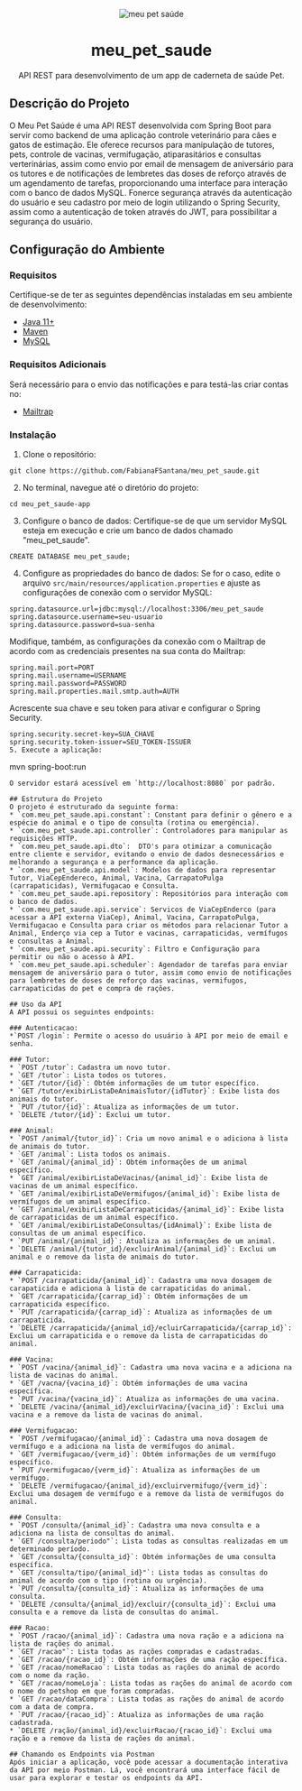 <div align="center">
  
![meu pet saúde](https://github.com/FabianaFSantana/meu_pet_saude/assets/161942930/0427791b-ec45-4545-a8a4-8494e771f216)

# meu_pet_saude
API REST para desenvolvimento de um app de caderneta de saúde Pet.

</div>

## Descrição do Projeto
O Meu Pet Saúde é uma API REST desenvolvida com Spring Boot para servir como backend de uma aplicação controle veterinário para cães e gatos de estimação. Ele oferece recursos para manipulação de tutores, pets, controle de vacinas, vermifugação, atiparasitários e consultas verterinárias, assim como envio por email de mensagem de aniversário para os tutores e de notificações de lembretes das doses de reforço através de um agendamento de tarefas, proporcionando uma interface para interação com o banco de dados MySQL. Fonerce segurança através da autenticação do usuário e seu cadastro por meio de login utilizando o Spring Security, assim como a autenticação de token através do JWT, para possibilitar a segurança do usuário.

## Configuração do Ambiente

### Requisitos
Certifique-se de ter as seguintes dependências instaladas em seu ambiente de desenvolvimento:

* [Java 11+](https://www.oracle.com/br/java/technologies/javase/jdk11-archive-downloads.html)
* [Maven](https://maven.apache.org/download.cgi)
* [MySQL](https://dev.mysql.com/downloads/installer/)

### Requisitos Adicionais
Será necessário para o envio das notificações e para testá-las criar contas no:
* [Mailtrap](https://mailtrap.io)

### Instalação
1. Clone o repositório:
```
git clone https://github.com/FabianaFSantana/meu_pet_saude.git
```
2. No terminal, navegue até o diretório do projeto:
```
cd meu_pet_saude-app
```
3. Configure o banco de dados:
Certifique-se de que um servidor MySQL esteja em execução e crie um banco de dados chamado "meu_pet_saude".
```
CREATE DATABASE meu_pet_saude;
```
4. Configure as propriedades do banco de dados:
Se for o caso, edite o arquivo `src/main/resources/application.properties` e ajuste as configurações de conexão com o servidor MySQL:
```
spring.datasource.url=jdbc:mysql://localhost:3306/meu_pet_saude
spring.datasource.username=seu-usuario
spring.datasource.password=sua-senha
```
Modifique, também, as configurações da conexão com o Mailtrap de acordo com as credenciais presentes na sua conta do Mailtrap:
```
spring.mail.port=PORT
spring.mail.username=USERNAME
spring.mail.password=PASSWORD
spring.mail.properties.mail.smtp.auth=AUTH
```
Acrescente sua chave e seu token para ativar e configurar o Spring Security.
```
spring.security.secret-key=SUA_CHAVE
spring.security.token-issuer=SEU_TOKEN-ISSUER
5. Execute a aplicação:
```
mvn spring-boot:run
```
O servidor estará acessível em `http://localhost:8080` por padrão.

## Estrutura do Projeto
O projeto é estruturado da seguinte forma:
* `com.meu_pet_saude.api.constant`: Constant para definir o gênero e a espécie do animal e o tipo de consulta (rotina ou emergência).
* `com.meu_pet_saude.api.controller`: Controladores para manipular as requisições HTTP.
* `com.meu_pet_saude.api.dto`:  DTO's para otimizar a comunicação entre cliente e servidor, evitando o envio de dados desnecessários e melhorando a segurança e a performance da aplicação.
* `com.meu_pet_saude.api.model`: Modelos de dados para representar Tutor, ViaCepEndereco, Animal, Vacina, CarrapatoPulga (carrapaticidas), Vermifugacao e Consulta.
* `com.meu_pet_saude.api.repository`: Repositórios para interação com o banco de dados.
* `com.meu_pet_saude.api.service`: Servicos de ViaCepEnderco (para acessar a API externa ViaCep), Animal, Vacina, CarrapatoPulga, Vermifugacao e Consulta para criar os métodos para relacionar Tutor a Animal, Enderço via cep a Tutor e vacinas, carrapaticidas, vermífugos e consultas a Animal.
* `com.meu_pet_saude.api.security`: Filtro e Configuração para permitir ou não o acesso à API.
* `com.meu_pet_saude.api.scheduler`: Agendador de tarefas para enviar mensagem de aniversário para o tutor, assim como envio de notificações para lembretes de doses de reforço das vacinas, vermifugos, carrapaticidas do pet e compra de rações.

## Uso da API
A API possui os seguintes endpoints:

### Autenticacao:
*`POST /login`: Permite o acesso do usuário à API por meio de email e senha.

### Tutor:
* `POST /tutor`: Cadastra um novo tutor.
* `GET /tutor`: Lista todos os tutores.
* `GET /tutor/{id}`: Obtém informações de um tutor específico.
* `GET /tutor/exibirListaDeAnimaisTutor/{idTutor}`: Exibe lista dos animais do tutor.
* `PUT /tutor/{id}`: Atualiza as informações de um tutor.
* `DELETE /tutor/{id}`: Exclui um tutor.

### Animal:
* `POST /animal/{tutor_id}`: Cria um novo animal e o adiciona à lista de animais do tutor.
* `GET /animal`: Lista todos os animais.
* `GET /animal/{animal_id}`: Obtém informações de um animal específico.
* `GET /animal/exibirListaDeVacinas/{animal_id}`: Exibe lista de vacinas de um animal específico.
* `GET /animal/exibirListaDeVermifugos/{animal_id}`: Exibe lista de vermífugos de um animal específico.
* `GET /animal/exibirListaDeCarrapaticidas/{animal_id}`: Exibe lista de carrapaticidas de um animal específico.
* `GET /animal/exibirListaDeConsultas/{idAnimal}`: Exibe lista de consultas de um animal específico.
* `PUT /animal/{animal_id}`: Atualiza as informações de um animal.
* `DELETE /animal/{tutor_id}/excluirAnimal/{animal_id}`: Exclui um animal e o remove da lista de animais do tutor.

### Carrapaticida:
* `POST /carrapaticida/{animal_id}`: Cadastra uma nova dosagem de carapaticida e adiciona à lista de carrapaticidas do animal.
* `GET /carrapaticida/{carrap_id}`: Obtém informações de um carrapaticida específico.
* `PUT /carrapaticida/{carrap_id}`: Atualiza as informações de um carrapaticida.
* `DELETE /carrapaticida/{animal_id}/ecluirCarrapaticida/{carrap_id}`: Exclui um carrapaticida e o remove da lista de carrapaticidas do animal.

### Vacina:
* `POST /vacina/{animal_id}`: Cadastra uma nova vacina e a adiciona na lista de vacinas do animal.
* `GET /vacna/{vacina_id}`: Obtém informações de uma vacina específica.
* `PUT /vacina/{vacina_id}`: Atualiza as informações de uma vacina.
* `DELETE /vacina/{animal_id}/excluirVacina/{vacina_id}`: Exclui uma vacina e a remove da lista de vacinas do animal.

### Vermifugacao:
* `POST /vermifugacao/{animal_id}`: Cadastra uma nova dosagem de vermífugo e a adiciona na lista de vermífugos do animal.
* `GET /vermifugacao/{verm_id}`: Obtém informações de um vermífugo específico.
* `PUT /vermifugacao/{verm_id}`: Atualiza as informações de um vermífugo.
* `DELETE /vermifugacao/{animal_id}/excluirvermifugo/{verm_id}`: Exclui uma dosagem de vermífugo e a remove da lista de vermífugos do animal.

### Consulta:
* `POST /consulta/{animal_id}`: Cadastra uma nova consulta e a adiciona na lista de consultas do animal.
* `GET /consulta/periodo"`: Lista todas as consultas realizadas em um determinado período.
* `GET /consulta/{consulta_id}`: Obtém informações de uma consulta específica.
* `GET /consulta/tipo/{animal_id}"`: Lista todas as consultas do animal de acordo com o tipo (rotina ou urgência).
* `PUT /consulta/{consulta_id}`: Atualiza as informações de uma consulta.
* `DELETE /consulta/{animal_id}/excluir/{consulta_id}`: Exclui uma consulta e a remove da lista de consultas do animal.

### Racao:
* `POST /racao/{animal_id}`: Cadastra uma nova ração e a adiciona na lista de rações do animal.
* `GET /racao"`: Lista todas as rações compradas e cadastradas.
* `GET /racao/{racao_id}`: Obtém informações de uma ração específica.
* `GET /racao/nomeRacao`: Lista todas as rações do animal de acordo com o nome da ração.
* `GET /racao/nomeLoja`: Lista todas as rações do animal de acordo com o nome do petshop em que foram compradas.
* `GET /racao/dataCompra`: Lista todas as rações do animal de acordo com a data de compra.
* `PUT /racao/{racao_id}`: Atualiza as informações de uma ração cadastrada.
* `DELETE /ração/{animal_id}/excluirRacao/{racao_id}`: Exclui uma ração e a remove da lista de rações do animal.

## Chamando os Endpoints via Postman
Após iniciar a aplicação, você pode acessar a documentação interativa da API por meio Postman. Lá, você encontrará uma interface fácil de usar para explorar e testar os endpoints da API.







